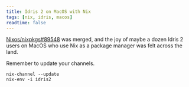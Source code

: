 ```yaml
---
title: Idris 2 on MacOS with Nix
tags: [nix, idris, macos]
readtime: false
---
```


[Nixos/nixpkgs#89548](https://github.com/NixOS/nixpkgs/pull/89548) was merged, 
and the joy of maybe a dozen Idris 2 users on MacOS who use Nix as a package manager
was felt across the land. 

Remember to update your channels.
```
nix-channel --update
nix-env -i idris2
```

